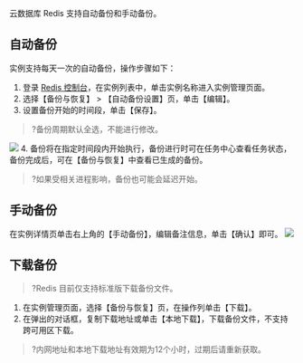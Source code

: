 云数据库 Redis 支持自动备份和手动备份。

## 自动备份
实例支持每天一次的自动备份，操作步骤如下：
1. 登录 [Redis 控制台](https://console.cloud.tencent.com/redis)，在实例列表中，单击实例名称进入实例管理页面。
2. 选择【备份与恢复】 > 【自动备份设置】页，单击【编辑】。
3. 设置备份开始的时间段，单击【保存】。
>?备份周期默认全选，不能进行修改。
>
![](https://main.qcloudimg.com/raw/cd62349fe64313379b749300ea8b9f0a.png)
4. 备份将在指定时间段内开始执行，备份进行时可在任务中心查看任务状态，备份完成后，可在【备份与恢复】中查看已生成的备份。
>?如果受相关进程影响，备份也可能会延迟开始。

## 手动备份
在实例详情页单击右上角的【手动备份】，编辑备注信息，单击【确认】即可。
![](https://main.qcloudimg.com/raw/68f74008741722b48c1bd22e1e11f6bf.png)

## 下载备份
>?Redis 目前仅支持标准版下载备份文件。

1. 在实例管理页面，选择【备份与恢复】页，在操作列单击【下载】。
2. 在弹出的对话框，复制下载地址或单击【本地下载】，下载备份文件，不支持跨可用区下载。
>?内网地址和本地下载地址有效期为12个小时，过期后请重新获取。
